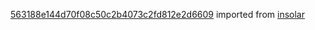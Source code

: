 [563188e144d70f08c50c2b4073c2fd812e2d6609](https://github.com/insolar/insolar/commit/563188e144d70f08c50c2b4073c2fd812e2d6609) imported from [insolar](https://github.com/insolar/insolar)
